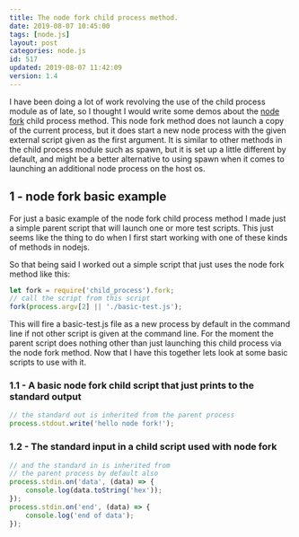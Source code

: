```yaml
---
title: The node fork child process method.
date: 2019-08-07 10:45:00
tags: [node.js]
layout: post
categories: node.js
id: 517
updated: 2019-08-07 11:42:09
version: 1.4
---
```


I have been doing a lot of work revolving the use of the child process module as of late, so I thought I would write some demos about the [node fork](https://nodejs.org/api/child_process.html#child_process_child_process_fork_modulepath_args_options) child process method. This node fork method does not launch a copy of the current process, but it does start a new node process with the given external script given as the first argument. It is similar to other methods in the child process module such as spawn, but it is set up a little different by default, and might be a better alternative to using spawn when it comes to launching an additional node process on the host os.

<!-- more -->


## 1 - node fork basic example

For just a basic example of the node fork child process method I made just a simple parent script that will launch one or more test scripts. This just seems like the thing to do when I first start working with one of these kinds of methods in nodejs.


So that being said I worked out a simple script that just uses the node fork method like this:
```js
let fork = require('child_process').fork;
// call the script from this script
fork(process.argv[2] || './basic-test.js');
```

This will fire a basic-test.js file as a new process by default in the command line if not other script is given at the command line. For the moment the parent script does nothing other than just launching this child process via the node fork method. Now that I have this together lets look at some basic scripts to use with it.

### 1.1 - A basic node fork child script that just prints to the standard output

```js
// the standard out is inherited from the parent process
process.stdout.write('hello node fork!');
```

### 1.2 - The standard input in a child script used with node fork

```js
// and the standard in is inherited from
// the parent process by default also
process.stdin.on('data', (data) => {
    console.log(data.toString('hex'));
});
process.stdin.on('end', (data) => {
    console.log('end of data');
});
```
